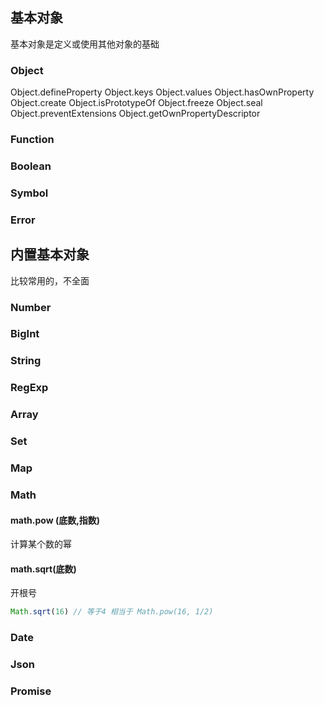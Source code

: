 ## 基本对象

基本对象是定义或使用其他对象的基础

### Object

Object.defineProperty
Object.keys
Object.values
Object.hasOwnProperty
Object.create
Object.isPrototypeOf
Object.freeze
Object.seal
Object.preventExtensions
Object.getOwnPropertyDescriptor

### Function

### Boolean

### Symbol

### Error

## 内置基本对象

比较常用的，不全面

### Number

### BigInt

### String

### RegExp

### Array

### Set

### Map

### Math

#### math.pow (底数,指数)

计算某个数的幂

#### math.sqrt(底数)

开根号

```js
Math.sqrt(16) // 等于4 相当于 Math.pow(16, 1/2) 
```





### Date

### Json

### Promise